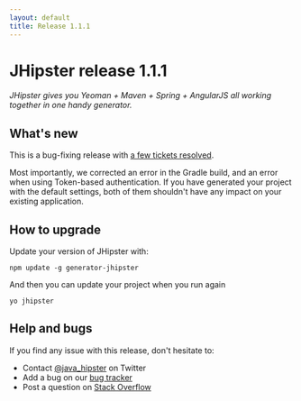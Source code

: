 ```yaml
---
layout: default
title: Release 1.1.1
---
```


JHipster release 1.1.1
==================

*JHipster gives you Yeoman + Maven + Spring + AngularJS all working together in one handy generator.*

What's new
----------

This is a bug-fixing release with [a few tickets resolved](https://github.com/jhipster/generator-jhipster/issues?q=milestone%3A1.1.1+is%3Aclosed).

Most importantly, we corrected an error in the Gradle build, and an error when using Token-based authentication. If you have generated your project with the default settings, both of them shouldn't have any impact on your existing application.

<!--googleoff: index-->
How to upgrade
------------

Update your version of JHipster with:

```
npm update -g generator-jhipster
```

And then you can update your project when you run again

```
yo jhipster
```

Help and bugs
--------------

If you find any issue with this release, don't hesitate to:

- Contact [@java_hipster](https://twitter.com/java_hipster) on Twitter
- Add a bug on our [bug tracker](https://github.com/jhipster/generator-jhipster/issues?state=open)
- Post a question on [Stack Overflow](http://stackoverflow.com/tags/jhipster/info)
